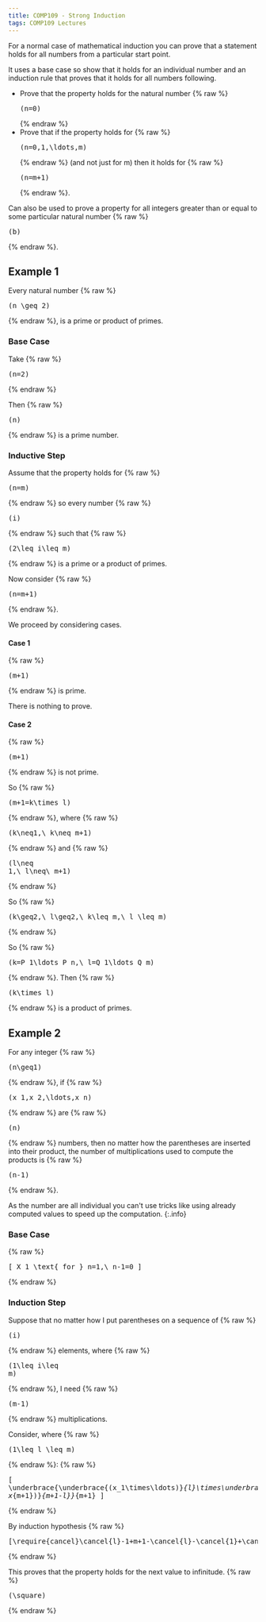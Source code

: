 ```yaml
---
title: COMP109 - Strong Induction
tags: COMP109 Lectures
---
```

For a normal case of mathematical induction you can prove that a statement holds for all numbers from a particular start point. 

It uses a base case so show that it holds for an individual number and an induction rule that proves that it holds for all numbers following.

* Prove that the property holds for the natural number {% raw %}<pre>\(n=0\)</pre>{% endraw %}
* Prove that if the property holds for {% raw %}<pre>\(n=0,1,\ldots,m\)</pre>{% endraw %} (and not just for m) then it holds for {% raw %}<pre>\(n=m+1\)</pre>{% endraw %}.

Can also be used to prove a property for all integers greater than or equal to some particular natural number {% raw %}<pre>\(b\)</pre>{% endraw %}.

## Example 1
Every natural number {% raw %}<pre>\(n \geq 2\)</pre>{% endraw %}, is a prime or product of primes.

### Base Case
Take {% raw %}<pre>\(n=2\)</pre>{% endraw %}

Then {% raw %}<pre>\(n\)</pre>{% endraw %} is a prime number.

### Inductive Step
Assume that the property holds for {% raw %}<pre>\(n=m\)</pre>{% endraw %} so every number {% raw %}<pre>\(i\)</pre>{% endraw %} such that {% raw %}<pre>\(2\leq i\leq m\)</pre>{% endraw %} is a prime or a product of primes. 

Now consider {% raw %}<pre>\(n=m+1\)</pre>{% endraw %}.

We proceed by considering cases.

#### Case 1
{% raw %}<pre>\(m+1\)</pre>{% endraw %} is prime.

There is nothing to prove.

#### Case 2
{% raw %}<pre>\(m+1\)</pre>{% endraw %} is not prime.

So {% raw %}<pre>\(m+1=k\times l\)</pre>{% endraw %}, where {% raw %}<pre>\(k\neq1,\ k\neq m+1\)</pre>{% endraw %} and {% raw %}<pre>\(l\neq 1,\ l\neq\ m+1\)</pre>{% endraw %}

So {% raw %}<pre>\(k\geq2,\ l\geq2,\ k\leq m,\ l \leq m\)</pre>{% endraw %}

So {% raw %}<pre>\(k=P_1\ldots P_n,\ l=Q_1\ldots Q_m\)</pre>{% endraw %}. Then {% raw %}<pre>\(k\times l\)</pre>{% endraw %} is a product of primes.

## Example 2
For any integer {% raw %}<pre>\(n\geq1\)</pre>{% endraw %}, if {% raw %}<pre>\(x_1,x_2,\ldots,x_n\)</pre>{% endraw %} are {% raw %}<pre>\(n\)</pre>{% endraw %} numbers, then no matter how the parentheses are inserted into their product, the number of multiplications used to compute the products is {% raw %}<pre>\(n-1\)</pre>{% endraw %}.

As the number are all individual you can't use tricks like using already computed values to speed up the computation.
{:.info}

### Base Case
{% raw %}<pre>\[
X_1 \text{ for } n=1,\ n-1=0
\]</pre>{% endraw %}

### Induction Step
Suppose that no matter how I put parentheses on a sequence of {% raw %}<pre>\(i\)</pre>{% endraw %} elements, where {% raw %}<pre>\(1\leq i\leq m\)</pre>{% endraw %}, I need {% raw %}<pre>\(m-1\)</pre>{% endraw %} multiplications. 

Consider, where {% raw %}<pre>\(1\leq l \leq m\)</pre>{% endraw %}:
{% raw %}<pre>\[
\underbrace{\underbrace{(x_1\times\ldots)}_{l}\times\underbrace{(\ldots\times x_{m+1})}_{m+1-l}}_{m+1}
\]</pre>{% endraw %}

By induction hypothesis
{% raw %}<pre>\[\require{cancel}\cancel{l}-1+m+1-\cancel{l}-\cancel{1}+\cancel{1}=(m+1)-1\]</pre>{% endraw %}

This proves that the property holds for the next value to infinitude. {% raw %}<pre>\(\square\)</pre>{% endraw %}
